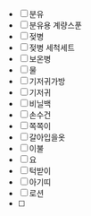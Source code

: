 - [ ] 분유
- [ ] 분유용 계량스푼
- [ ] 젖병
- [ ] 젖병 세척세트
- [ ] 보온병
- [ ] 물
- [ ] 기저귀가방
- [ ] 기저귀
- [ ] 비닐백
- [ ] 손수건
- [ ] 쪽쪽이
- [ ] 갈아입을옷
- [ ] 이불
- [ ] 요
- [ ] 턱받이
- [ ] 아기띠
- [ ] 로션
- [ ] 